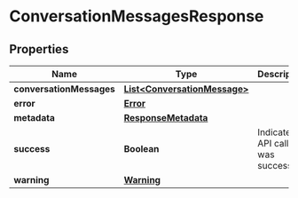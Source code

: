 

# ConversationMessagesResponse


## Properties

| Name | Type | Description | Notes |
|------------ | ------------- | ------------- | -------------|
|**conversationMessages** | [**List&lt;ConversationMessage&gt;**](ConversationMessage.md) |  |  [optional] |
|**error** | [**Error**](Error.md) |  |  [optional] |
|**metadata** | [**ResponseMetadata**](ResponseMetadata.md) |  |  [optional] |
|**success** | **Boolean** | Indicates if API call was successful |  [optional] |
|**warning** | [**Warning**](Warning.md) |  |  [optional] |



